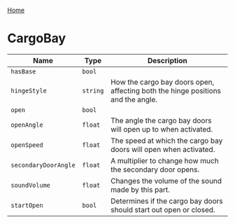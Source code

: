 [Home](https://wnp78.github.io/JunoXml/)

# CargoBay


|Name|Type|Description|
|--|--|--|
|`hasBase`|`bool`||
|`hingeStyle`|`string`|How the cargo bay doors open, affecting both the hinge positions and the angle.|
|`open`|`bool`||
|`openAngle`|`float`|The angle the cargo bay doors will open up to when activated.|
|`openSpeed`|`float`|The speed at which the cargo bay doors will open when activated.|
|`secondaryDoorAngle`|`float`|A multiplier to change how much the secondary door opens.|
|`soundVolume`|`float`|Changes the volume of the sound made by this part.|
|`startOpen`|`bool`|Determines if the cargo bay doors should start out open or closed.|


